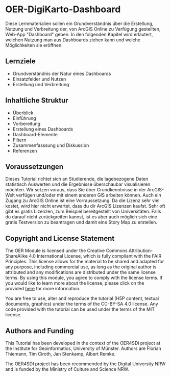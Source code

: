 # OER-DigiKarto-Dashboard
Diese Lernmaterialien sollen ein Grundverständnis über die Erstellung, Nutzung und Verbreitung der, von ArcGIS Online zu Verfügung gestellten, Web-App "Dashboard" geben. In den folgenden Kapitel wird erläutert, welchen Nutzung man aus Dashboards ziehen kann und welche Möglichkeiten sie eröffnen.

## Lernziele
- Grundverständnis der Natur eines Dashboards
- Einsatzfelder und Nutzen
- Erstellung und Verbreitung


## Inhaltliche Struktur
- Überblick
- Einführung
- Vorbereitung
- Erstellung eines Dashboards
- Dashboard-Elemente
- Filtern
- Zusammenfasssung und Diskussion
- Referenzen

## Voraussetzungen
Dieses Tutorial richtet sich an Studierende, die lagebezogene Daten statistisch Auswerten und die Ergebnisse überschaubar visualisieren möchten. Wir setzen voraus, dass Sie über Grundkenntnisse in der ArcGIS-Welt verfügen und/oder mit einem anderen GIS arbeiten können. Auch ein Zugang zu ArcGIS Online ist eine Vorraussetzung. Da die Lizenz sehr viel kostet, wird hier nicht erwartet, dass du dir ArcGIS Lizenzen kaufst. Sehr oft gibt es gratis Lizenzen, zum Beispiel bereitgestellt von Universitäten. Falls du darauf nicht zurückgreifen kannst, ist es aber auch möglich sich eine gratis Testversion zu beantragen und damit eine Story Map zu erstellen.


## Copyright and License Statement
The OER Module is licensed under the Creative Commons Attribution-ShareAlike 4.0 International License, which is fully compliant with the FAIR Principles. This license allows for the material to be shared and adapted for any purpose, including commercial use, as long as the original author is attributed and any modifications are distributed under the same license terms. By using this module, you agree to comply with the license terms. If you would like to learn more about the license, please click on the provided [here](https://creativecommons.org/licenses/by-sa/4.0/legalcode) for more information.

You are free to use, alter and reproduce the tutorial (H5P content, textual documents, graphics) under the terms of the CC-BY-SA 4.0 license. Any code provided with the tutorial can be used under the terms of the MIT license. 

## Authors and Funding
This Tutorial has been developed in the context of the OER4SDi project at the Institute for Geoinformatics, University of Münster. Authors are Florian Thiemann, Tim Ciroth, Jan Stenkamp, Albert Remke.

The OER4SDI project has been recommended by the Digital University NRW and is funded by the Ministry of Culture and Science NRW.

